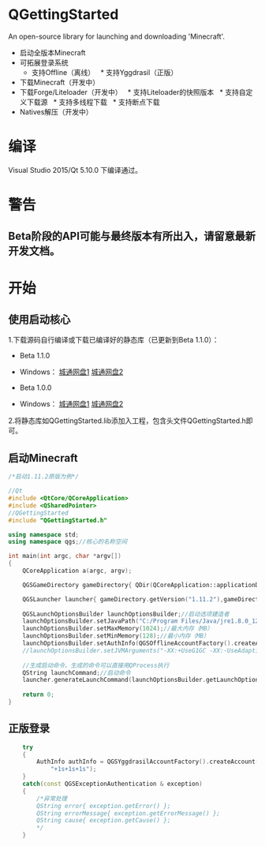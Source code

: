 # QGettingStarted
An open-source library for launching and downloading 'Minecraft'.

 * 启动全版本Minecraft
 * 可拓展登录系统
   * 支持Offline（离线）
   * 支持Yggdrasil（正版）
 * 下载Minecraft（开发中）
 * 下载Forge/Liteloader（开发中）
   * 支持Liteloader的快照版本
   * 支持自定义下载源
   * 支持多线程下载
   * 支持断点下载
 * Natives解压（开发中）

# 编译
Visual Studio 2015/Qt 5.10.0 下编译通过。

# 警告
## Beta阶段的API可能与最终版本有所出入，请留意最新开发文档。

# 开始
## 使用启动核心
1.下载源码自行编译或下载已编译好的静态库（已更新到Beta 1.1.0）：
 * Beta 1.1.0
- Windows：
[城通网盘1](https://u15016760.pipipan.com/fs/15016760-239989968)
[城通网盘2](https://u15016760.ctfile.com/fs/15016760-239989968)

 * Beta 1.0.0
- Windows：
[城通网盘1](https://u15016760.pipipan.com/fs/15016760-239566462)
[城通网盘2](https://u15016760.ctfile.com/fs/15016760-239566462)

2.将静态库如QGettingStarted.lib添加入工程，包含头文件QGettingStarted.h即可。

## 启动Minecraft
```cpp
/*启动1.11.2原版为例*/

//Qt
#include <QtCore/QCoreApplication>
#include <QSharedPointer>
//QGettingStarted
#include "QGettingStarted.h"

using namespace std;
using namespace qgs;//核心的名称空间

int main(int argc, char *argv[])
{
	QCoreApplication a(argc, argv);

	QGSGameDirectory gameDirectory{ QDir(QCoreApplication::applicationDirPath() + "/" + ".minecraft") };

	QGSLauncher launcher{ gameDirectory.getVersion("1.11.2"),gameDirectory };
	
	QGSLaunchOptionsBuilder launchOptionsBuilder;//启动选项建造者
	launchOptionsBuilder.setJavaPath("C:/Program Files/Java/jre1.8.0_121/bin/javaw.exe");//Java路径
	launchOptionsBuilder.setMaxMemory(1024);//最大内存（MB）
	launchOptionsBuilder.setMinMemory(128);//最小内存（MB）
	launchOptionsBuilder.setAuthInfo(QGSOfflineAccountFactory().createAccount()->authenticate("gou"));//用户，这里是离线用户
	//launchOptionsBuilder.setJVMArguments("-XX:+UseG1GC -XX:-UseAdaptiveSizePolicy -XX:-OmitStackTraceInFastThrow");//可选的JVM虚拟机参数
  
	//生成启动命令，生成的命令可以直接用QProcess执行
	QString launchCommand;//启动命令
	launcher.generateLaunchCommand(launchOptionsBuilder.getLaunchOptions(), launchCommand);
  
	return 0;
}
```
## 正版登录
```cpp
	try
	{
		AuthInfo authInfo = QGSYggdrasilAccountFactory().createAccount()->authenticate("gouliguojiashengsiyi@ha.com",
			"+1s+1s+1s");
	}
	catch(const QGSExceptionAuthentication & exception)
	{
		/*异常处理
		QString error{ exception.getError() };
		QString errorMessage{ exception.getErrorMessage() };
		QString cause{ exception.getCause() };
		*/
	}

```

